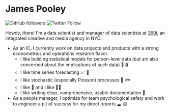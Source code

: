 # James Pooley

![GitHub followers](https://img.shields.io/github/followers/jamespooley?label=Follow&style=social) ![Twitter Follow](https://img.shields.io/twitter/follow/jamspooley?label=Follow&style=social)

Howdy, there! I'm a data scientist and manager of data scientists at [360i](https://www.360i.com/), an integrated creative and media agency in NYC.

* As an IC, I currently work on data projects and products with a strong econometrics and operations research flavor.
    * I like building statistical models for person-level data (but am also concerned about the implications of such data) 👨 🔒
    * I like time series forecasting 📈 🔮
    * I like stochastic (especially Poisson) processes 🎲 🐟
    * I like 🐍 and I like 🏴‍☠️
    * I like writing clear, comprehensive, usable documentation 📝
* As a people manager, I optimize for team psychological safety and work to engineer a pit of success for my direct reports 🕳️ 😊.

